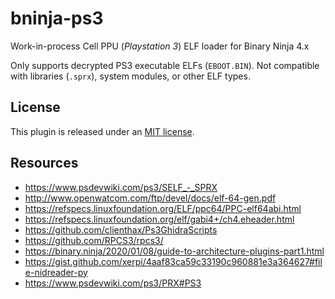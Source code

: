 # bninja-ps3

Work-in-process Cell PPU (*Playstation 3*) ELF loader for Binary Ninja 4.x

Only supports decrypted PS3 executable ELFs (`EBOOT.BIN`). Not compatible with libraries (`.sprx`), system modules, or other ELF types.

## License

This plugin is released under an [MIT license](./license).

## Resources

* https://www.psdevwiki.com/ps3/SELF_-_SPRX
* http://www.openwatcom.com/ftp/devel/docs/elf-64-gen.pdf
* https://refspecs.linuxfoundation.org/ELF/ppc64/PPC-elf64abi.html
* https://refspecs.linuxfoundation.org/elf/gabi4+/ch4.eheader.html
* https://github.com/clienthax/Ps3GhidraScripts
* https://github.com/RPCS3/rpcs3/
* https://binary.ninja/2020/01/08/guide-to-architecture-plugins-part1.html
* https://gist.github.com/xerpi/4aaf83ca59c33190c960881e3a364627#file-nidreader-py
* https://www.psdevwiki.com/ps3/PRX#PS3